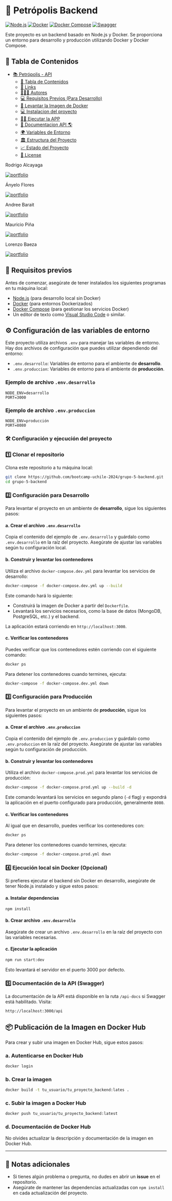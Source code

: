 # 🐾 Petrópolis Backend

[![Node.js](https://img.shields.io/badge/Node.js-14.15.1-green?logo=node.js&logoColor=white)](https://nodejs.org/)
[![Docker](https://img.shields.io/badge/Docker-20.10.7-blue?logo=docker&logoColor=white)](https://www.docker.com/)
[![Docker Compose](https://img.shields.io/badge/Docker--Compose-1.29.2-blue?logo=docker&logoColor=white)](https://docs.docker.com/compose/)
[![Swagger](https://img.shields.io/badge/Swagger-API-green?logo=swagger&logoColor=white)](https://swagger.io/)

Este proyecto es un backend basado en Node.js y Docker. Se proporciona un entorno para desarrollo y producción utilizando Docker y Docker Compose.

## 📝 Tabla de Contenidos

- [📚 Petrópolis - API](#-petropolis---api)
  - [📝 Tabla de Contenidos](#-tabla-de-contenidos)
  - [🔗 Links](#-links)
  - [👨🏻‍💻 Autores](#-autores)
  - [💻 Requisitos Previos (Para Desarrollo)](#-requisitos-previos-para-desarrollo)
  - [🚀 Levantar la Imagen de Docker](#-levantar-la-imagen-de-docker)
  - [💻 Instalacion del proyecto](#-instalacion-del-proyecto)
  - [🏃‍♂️ Ejecutar la APP](#️-ejecutar-la-app)
  - [📖 Documentacion API 🌎](#-documentacion-api-)
  - [🌍 Variables de Entorno](#-variables-de-entorno)
  - [🏛️ Estructura del Proyecto](#️-estructura-del-proyecto)
  - [📈 Estado del Proyecto](#-estado-del-proyecto)
  - [📝 License](#-license)

Rodrigo Alcayaga

[![portfolio](https://img.shields.io/badge/my_portfolio-000?style=for-the-badge&logo=ko-fi&logoColor=white)](https://github.com/ralcayaga)

Ányelo Flores

[![portfolio](https://img.shields.io/badge/my_portfolio-000?style=for-the-badge&logo=ko-fi&logoColor=white)](https://github.com/anyelofc)

Andree Barait

[![portfolio](https://img.shields.io/badge/my_portfolio-000?style=for-the-badge&logo=ko-fi&logoColor=white)](https://github.com/bananin8)

Mauricio Piña

[![portfolio](https://img.shields.io/badge/my_portfolio-000?style=for-the-badge&logo=ko-fi&logoColor=white)](https://github.com/mauriciopina)

Lorenzo Baeza

[![portfolio](https://img.shields.io/badge/my_portfolio-000?style=for-the-badge&logo=ko-fi&logoColor=white)](https://github.com/LENZOZ)

## 🚀 Requisitos previos

Antes de comenzar, asegúrate de tener instalados los siguientes programas en tu máquina local:

- [Node.js](https://nodejs.org/) (para desarrollo local sin Docker)
- [Docker](https://www.docker.com/get-started) (para entornos Dockerizados)
- [Docker Compose](https://docs.docker.com/compose/install/) (para gestionar los servicios Docker)
- Un editor de texto como [Visual Studio Code](https://code.visualstudio.com/) o similar.

## ⚙️ Configuración de las variables de entorno

Este proyecto utiliza archivos `.env` para manejar las variables de entorno. Hay dos archivos de configuración que puedes utilizar dependiendo del entorno:

- `.env.desarrollo`: Variables de entorno para el ambiente de **desarrollo**.
- `.env.produccion`: Variables de entorno para el ambiente de **producción**.

### Ejemplo de archivo `.env.desarrollo`

```plaintext
NODE_ENV=desarrollo
PORT=3000
```
### Ejemplo de archivo `.env.produccion`

```plaintext
NODE_ENV=producción
PORT=8080
```

### 🛠️ Configuración y ejecución del proyecto
### 1️⃣ Clonar el repositorio

Clona este repositorio a tu máquina local:

```bash
git clone https://github.com/bootcamp-uchile-2024/grupo-5-backend.git
cd grupo-5-backend
```

### 2️⃣ Configuración para Desarrollo

Para levantar el proyecto en un ambiente de **desarrollo**, sigue los siguientes pasos:

#### a. Crear el archivo `.env.desarrollo`

Copia el contenido del ejemplo de `.env.desarrollo` y guárdalo como `.env.desarrollo` en la raíz del proyecto. Asegúrate de ajustar las variables según tu configuración local.

#### b. Construir y levantar los contenedores

Utiliza el archivo `docker-compose.dev.yml` para levantar los servicios de desarrollo:

```bash
docker-compose -f docker-compose.dev.yml up --build
```

Este comando hará lo siguiente:

- Construirá la imagen de Docker a partir del `Dockerfile`.
- Levantará los servicios necesarios, como la base de datos (MongoDB, PostgreSQL, etc.) y el backend.
  
La aplicación estará corriendo en `http://localhost:3000`.

#### c. Verificar los contenedores

Puedes verificar que los contenedores estén corriendo con el siguiente comando:

```bash
docker ps
```

Para detener los contenedores cuando termines, ejecuta:

```bash
docker-compose -f docker-compose.dev.yml down
```

### 3️⃣ Configuración para Producción

Para levantar el proyecto en un ambiente de **producción**, sigue los siguientes pasos:

#### a. Crear el archivo `.env.produccion`

Copia el contenido del ejemplo de `.env.produccion` y guárdalo como `.env.produccion` en la raíz del proyecto. Asegúrate de ajustar las variables según tu configuración de producción.

#### b. Construir y levantar los contenedores

Utiliza el archivo `docker-compose.prod.yml` para levantar los servicios de producción:

```bash
docker-compose -f docker-compose.prod.yml up --build -d
```

Este comando levantará los servicios en segundo plano (`-d` flag) y expondrá la aplicación en el puerto configurado para producción, generalmente `8080`.

#### c. Verificar los contenedores

Al igual que en desarrollo, puedes verificar los contenedores con:

```bash
docker ps
```

Para detener los contenedores cuando termines, ejecuta:

```bash
docker-compose -f docker-compose.prod.yml down
```

### 4️⃣ Ejecución local sin Docker (Opcional)

Si prefieres ejecutar el backend sin Docker en desarrollo, asegúrate de tener Node.js instalado y sigue estos pasos:

#### a. Instalar dependencias

```bash
npm install
```

#### b. Crear archivo `.env.desarrollo`

Asegúrate de crear un archivo `.env.desarrollo` en la raíz del proyecto con las variables necesarias.

#### c. Ejecutar la aplicación

```bash
npm run start:dev
```

Esto levantará el servidor en el puerto 3000 por defecto.

### 5️⃣ Documentación de la API (Swagger)

La documentación de la API está disponible en la ruta `/api-docs` si Swagger está habilitado. Visita:

```
http://localhost:3000/api
```

## 📦 Publicación de la Imagen en Docker Hub

Para crear y subir una imagen en Docker Hub, sigue estos pasos:

### a. Autenticarse en Docker Hub

```bash
docker login
```

### b. Crear la imagen

```bash
docker build -t tu_usuario/tu_proyecto_backend:lates .
```

### c. Subir la imagen a Docker Hub

```bash
docker push tu_usuario/tu_proyecto_backend:latest
```

### d. Documentación de Docker Hub

No olvides actualizar la descripción y documentación de la imagen en Docker Hub.

---

## 📝 Notas adicionales

- Si tienes algún problema o pregunta, no dudes en abrir un **issue** en el repositorio.
- Asegúrate de mantener las dependencias actualizadas con `npm install` en cada actualización del proyecto.
